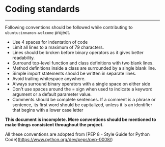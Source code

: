 # Coding standards
----
Following conventions should be followed while contributing to `ubuntucinnamon-welcome` project.
- Use 4 spaces for indentation of code
- Limit all lines to a maximum of 79 characters. 
- Lines should be broken before binary operators as it gives better readability.
-  Surround top-level function and class definitions with two blank lines.
-  Method definitions inside a class are surrounded by a single blank line. 
- Simple import statements should be written in separate lines.
- Avoid trailing whitespace anywhere.
- Always surround binary operators with a single space on either side
- Don't use spaces around the = sign when used to indicate a keyword argument or a default parameter value. 
- Comments should be complete sentences. If a comment is a phrase or sentence, its first word should be capitalized, unless it is an identifier that begins with a lower case letter

**This document is incomplete. More conventions should be mentioned to  make things consistent throughout the project.**

All these conventions are adopted from [PEP 8 - Style Guide for Python Code)(https://www.python.org/dev/peps/pep-0008/)
